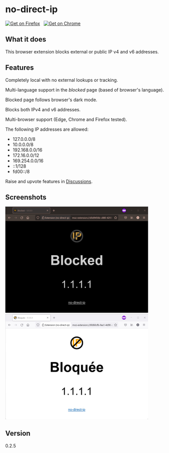 # no-direct-ip

[<img src="https://blog.mozilla.org/addons/files/2020/04/get-the-addon-fx-apr-2020.svg" height="48" alt="Get on Firefox"/>](https://addons.mozilla.org/en-GB/addon/no-direct-ip/)&nbsp;&nbsp;&nbsp;[<img src="https://storage.googleapis.com/web-dev-uploads/image/WlD8wC6g8khYWPJUsQceQkhXSlv1/UV4C4ybeBTsZt43U4xis.png" height="48" alt="Get on Chrome"/>](https://chrome.google.com/webstore/detail/no-direct-ip/hacaeeoapmdgmhifjcgbblcobgnmceff)

## What it does

This browser extension blocks external or public IP v4 and v6 addresses.

## Features

Completely local with no external lookups or tracking.

Multi-language support in the _blocked_ page (based of browser's language).

Blocked page follows browser's dark mode.

Blocks both IPv4 and v6 addresses.

Multi-browser support (Edge, Chrome and Firefox tested).

The following IP addresses are allowed:
* 127.0.0.0/8
* 10.0.0.0/8
* 192.168.0.0/16
* 172.16.0.0/12
* 169.254.0.0/16
* ::1/128
* fd00::/8

Raise and upvote features in [Discussions](https://github.com/OllieJC/no-direct-ip/discussions).

## Screenshots

<img src="screenshot-dark-mode-en.jpg" alt="Screenshot of the English blocked page in dark mode" width="450px"/>

<img src="screenshot-light-mode-fr.jpg" alt="Screenshot of the French blocked page in light mode" width="450px"/>

## Version

0.2.5
